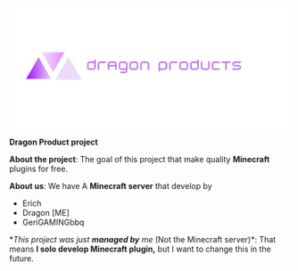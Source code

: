 <img src="./logo.png"/>

**Dragon Product project**


**About the project**: The goal of this project that make quality __Minecraft__ plugins for free.

**About us**: We have A __Minecraft server__ that develop by 

- Erich
- Dragon [ME]
- GeriGAMINGbbq

**This project was just **managed by** me* (Not the Minecraft server)*: That means __I solo develop Minecraft plugin,__ but I want to change this in the future.